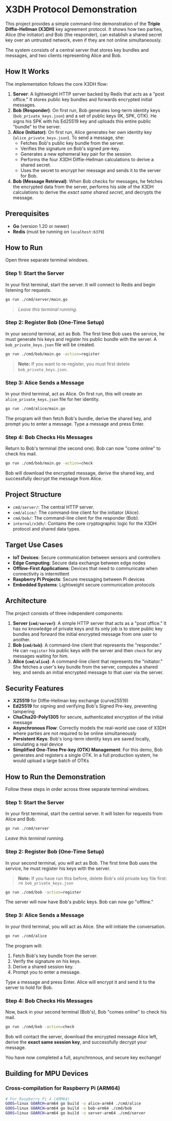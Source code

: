 # X3DH Protocol Demonstration

This project provides a simple command-line demonstration of the **Triple Diffie-Hellman (X3DH)** key agreement protocol. It shows how two parties, Alice (the initiator) and Bob (the responder), can establish a shared secret key over an untrusted network, even if they are not online simultaneously.

The system consists of a central server that stores key bundles and messages, and two clients representing Alice and Bob.

## How It Works

The implementation follows the core X3DH flow:

1.  **Server**: A lightweight HTTP server backed by Redis that acts as a "post office." It stores public key bundles and forwards encrypted initial messages.
2.  **Bob (Responder)**: On first run, Bob generates long-term identity keys (`bob_private_keys.json`) and a set of public keys (IK, SPK, OTK). He signs his SPK with his Ed25519 key and uploads this entire public "bundle" to the server.
3.  **Alice (Initiator)**: On first run, Alice generates her own identity key (`alice_private_keys.json`). To send a message, she:
    *   Fetches Bob's public key bundle from the server.
    *   Verifies the signature on Bob's signed pre-key.
    *   Generates a new ephemeral key pair for the session.
    *   Performs the four X3DH Diffie-Hellman calculations to derive a shared secret.
    *   Uses the secret to encrypt her message and sends it to the server for Bob.
4.  **Bob (Message Retrieval)**: When Bob checks for messages, he fetches the encrypted data from the server, performs his side of the X3DH calculations to derive the *exact same shared secret*, and decrypts the message.

## Prerequisites

*   **Go** (version 1.20 or newer)
*   **Redis** (must be running on `localhost:6379`)

## How to Run

Open three separate terminal windows.

### Step 1: Start the Server

In your first terminal, start the server. It will connect to Redis and begin listening for requests.

```bash
go run ./cmd/server/main.go
```
> _Leave this terminal running._

### Step 2: Register Bob (One-Time Setup)

In your second terminal, act as Bob. The first time Bob uses the service, he must generate his keys and register his public bundle with the server. A `bob_private_keys.json` file will be created.

```bash
go run ./cmd/bob/main.go -action=register
```

> **Note:** If you want to re-register, you must first delete `bob_private_keys.json`.

### Step 3: Alice Sends a Message

In your third terminal, act as Alice. On first run, this will create an `alice_private_keys.json` file for her identity.

```bash
go run ./cmd/alice/main.go
```
The program will then fetch Bob's bundle, derive the shared key, and prompt you to enter a message. Type a message and press Enter.

### Step 4: Bob Checks His Messages

Return to Bob's terminal (the second one). Bob can now "come online" to check his mail.

```bash
go run ./cmd/bob/main.go -action=check
```
Bob will download the encrypted message, derive the shared key, and successfully decrypt the message from Alice.

## Project Structure

- `cmd/server/`: The central HTTP server.
- `cmd/alice/`: The command-line client for the initiator (Alice).
- `cmd/bob/`: The command-line client for the responder (Bob).
- `internal/x3dh/`: Contains the core cryptographic logic for the X3DH protocol and shared data types.

## **Target Use Cases**

- **IoT Devices**: Secure communication between sensors and controllers
- **Edge Computing**: Secure data exchange between edge nodes
- **Offline-First Applications**: Devices that need to communicate when connectivity is intermittent
- **Raspberry Pi Projects**: Secure messaging between Pi devices
- **Embedded Systems**: Lightweight secure communication protocols

## **Architecture**

The project consists of three independent components:

1.  **Server (`cmd/server`)**: A simple HTTP server that acts as a "post office." It has no knowledge of private keys and its only job is to store public key bundles and forward the initial encrypted message from one user to another.
2.  **Bob (`cmd/bob`)**: A command-line client that represents the "responder." He can `register` his public keys with the server and then `check` for any messages waiting for him.
3.  **Alice (`cmd/alice`)**: A command-line client that represents the "initiator." She fetches a user's key bundle from the server, computes a shared key, and sends an initial encrypted message to that user via the server.

## **Security Features**

- **X25519** for Diffie-Hellman key exchange (curve25519)
- **Ed25519** for signing and verifying Bob's Signed Pre-key, preventing tampering
- **ChaCha20-Poly1305** for secure, authenticated encryption of the initial message
- **Asynchronous Flow**: Correctly models the real-world use case of X3DH where parties are not required to be online simultaneously
- **Persistent Keys**: Bob's long-term identity keys are saved locally, simulating a real device
- **Simplified One-Time Pre-key (OTK) Management**: For this demo, Bob generates and registers a single OTK. In a full production system, he would upload a large batch of OTKs


## **How to Run the Demonstration**

Follow these steps in order across three separate terminal windows.

### Step 1: Start the Server

In your first terminal, start the central server. It will listen for requests from Alice and Bob.

```bash
go run ./cmd/server
```
_Leave this terminal running._

### Step 2: Register Bob (One-Time Setup)

In your second terminal, you will act as Bob. The first time Bob uses the service, he must register his keys with the server.

> **Note:** If you have run this before, delete Bob's old private key file first: `rm bob_private_keys.json`

```bash
go run ./cmd/bob -action=register
```
The server will now have Bob's public keys. Bob can now go "offline."

### Step 3: Alice Sends a Message

In your third terminal, you will act as Alice. She will initiate the conversation.

```bash
go run ./cmd/alice
```
The program will:
1.  Fetch Bob's key bundle from the server.
2.  Verify the signature on his keys.
3.  Derive a shared session key.
4.  Prompt you to enter a message.

Type a message and press Enter. Alice will encrypt it and send it to the server to hold for Bob.

### Step 4: Bob Checks His Messages

Now, back in your second terminal (Bob's), Bob "comes online" to check his mail.

```bash
go run ./cmd/bob -action=check
```
Bob will contact the server, download the encrypted message Alice left, derive the **exact same session key**, and successfully decrypt your message.

You have now completed a full, asynchronous, and secure key exchange! 

## **Building for MPU Devices**

### Cross-compilation for Raspberry Pi (ARM64)

```bash
# For Raspberry Pi 4 (ARM64)
GOOS=linux GOARCH=arm64 go build -o alice-arm64 ./cmd/alice
GOOS=linux GOARCH=arm64 go build -o bob-arm64 ./cmd/bob
GOOS=linux GOARCH=arm64 go build -o server-arm64 ./cmd/server
```